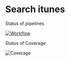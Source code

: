 # Search itunes 

Status of pipelines  

[![Workflow](https://github.com/nselvak/projectapp/actions/workflows/giphy.yaml/badge.svg)](https://github.com/nselvak/projectapp/actions/workflows/main.yaml)

Status of Coverage

![Coverage](https://wintersong.sgp1.digitaloceanspaces.com/coverage/projectapp/jacoco.svg)